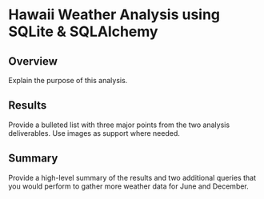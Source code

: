# Hawaii Weather Analysis using SQLite & SQLAlchemy
## Overview
Explain the purpose of this analysis.

## Results
Provide a bulleted list with three major points from the two analysis deliverables. Use images as support where needed.

## Summary
Provide a high-level summary of the results and two additional queries that you would perform to gather more weather data for June and December.
